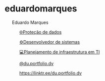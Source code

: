 # eduardomarques
<div>
<ul><a hef="https://linktr.ee/du.portfolio.dv">Eduardo Marques</a><u/>
<ul>🌐Proteção de dados</ul>
<ul>⚙️Desenvolvedor de sistemas</ul>
<ul>💻Planejamento de infraestrutura em TI</ul>
<ul>@du.portfolio.dv</ul>
<ul>https://linktr.ee/du.portfolio.dv</ul>
</div>
